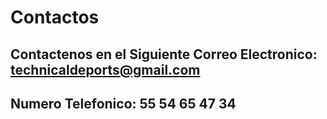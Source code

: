 # Contactos
## Contactenos en el Siguiente Correo Electronico: technicaldeports@gmail.com
## Numero Telefonico: 55 54 65 47 34  
